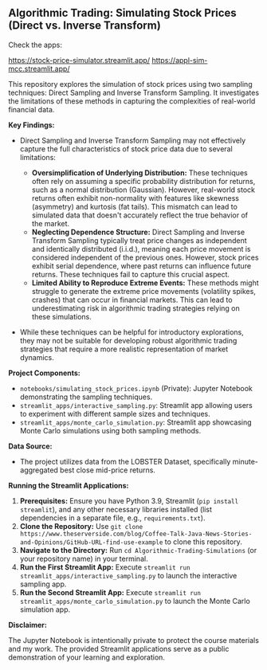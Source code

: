 ## Algorithmic Trading: Simulating Stock Prices (Direct vs. Inverse Transform)

Check the apps:

https://stock-price-simulator.streamlit.app/
https://appl-sim-mcc.streamlit.app/


This repository explores the simulation of stock prices using two sampling techniques: Direct Sampling and Inverse Transform Sampling. It investigates the limitations of these methods in capturing the complexities of real-world financial data.

**Key Findings:**

* Direct Sampling and Inverse Transform Sampling may not effectively capture the full characteristics of stock price data due to several limitations:
    * **Oversimplification of Underlying Distribution:** These techniques often rely on assuming a specific probability distribution for returns, such as a normal distribution (Gaussian). However, real-world stock returns often exhibit non-normality with features like skewness (asymmetry) and kurtosis (fat tails). This mismatch can lead to simulated data that doesn't accurately reflect the true behavior of the market.
    * **Neglecting Dependence Structure:** Direct Sampling and Inverse Transform Sampling typically treat price changes as independent and identically distributed (i.i.d.), meaning each price movement is considered independent of the previous ones. However, stock prices exhibit serial dependence, where past returns can influence future returns. These techniques fail to capture this crucial aspect.
    * **Limited Ability to Reproduce Extreme Events:** These methods might struggle to generate the extreme price movements (volatility spikes, crashes) that can occur in financial markets. This can lead to underestimating risk in algorithmic trading strategies relying on these simulations.

* While these techniques can be helpful for introductory explorations, they may not be suitable for developing robust algorithmic trading strategies that require a more realistic representation of market dynamics.

**Project Components:**

* `notebooks/simulating_stock_prices.ipynb` (Private): Jupyter Notebook demonstrating the sampling techniques.
* `streamlit_apps/interactive_sampling.py`: Streamlit app allowing users to experiment with different sample sizes and techniques.
* `streamlit_apps/monte_carlo_simulation.py`: Streamlit app showcasing Monte Carlo simulations using both sampling methods.

**Data Source:**

* The project utilizes data from the LOBSTER Dataset, specifically minute-aggregated best close mid-price returns.

**Running the Streamlit Applications:**

1. **Prerequisites:** Ensure you have Python 3.9, Streamlit (`pip install streamlit`), and any other necessary libraries installed (list dependencies in a separate file, e.g., `requirements.txt`).
2. **Clone the Repository:** Use `git clone https://www.theserverside.com/blog/Coffee-Talk-Java-News-Stories-and-Opinions/GitHub-URL-find-use-example` to clone this repository.
3. **Navigate to the Directory:** Run `cd Algorithmic-Trading-Simulations` (or your repository name) in your terminal.
4. **Run the First Streamlit App:** Execute `streamlit run streamlit_apps/interactive_sampling.py` to launch the interactive sampling app.
5. **Run the Second Streamlit App:** Execute `streamlit run streamlit_apps/monte_carlo_simulation.py` to launch the Monte Carlo simulation app.

**Disclaimer:**

The Jupyter Notebook is intentionally private to protect the course materials and my work. The provided Streamlit applications serve as a public demonstration of your learning and exploration.

